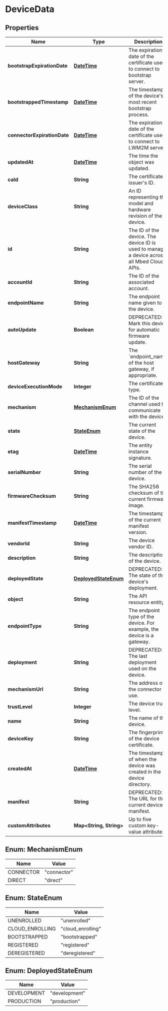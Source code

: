 
# DeviceData

## Properties
Name | Type | Description | Notes
------------ | ------------- | ------------- | -------------
**bootstrapExpirationDate** | [**DateTime**](DateTime.md) | The expiration date of the certificate used to connect to bootstrap server. |  [optional]
**bootstrappedTimestamp** | [**DateTime**](DateTime.md) | The timestamp of the device&#39;s most recent bootstrap process. |  [optional]
**connectorExpirationDate** | [**DateTime**](DateTime.md) | The expiration date of the certificate used to connect to LWM2M server. |  [optional]
**updatedAt** | [**DateTime**](DateTime.md) | The time the object was updated. |  [optional]
**caId** | **String** | The certificate issuer&#39;s ID. |  [optional]
**deviceClass** | **String** | An ID representing the model and hardware revision of the device. |  [optional]
**id** | **String** | The ID of the device. The device ID is used to manage a device across all Mbed Cloud APIs. |  [optional]
**accountId** | **String** | The ID of the associated account. |  [optional]
**endpointName** | **String** | The endpoint name given to the device. |  [optional]
**autoUpdate** | **Boolean** | DEPRECATED: Mark this device for automatic firmware update. |  [optional]
**hostGateway** | **String** | The &#x60;endpoint_name&#x60; of the host gateway, if appropriate. |  [optional]
**deviceExecutionMode** | **Integer** | The certificate type. |  [optional]
**mechanism** | [**MechanismEnum**](#MechanismEnum) | The ID of the channel used to communicate with the device. |  [optional]
**state** | [**StateEnum**](#StateEnum) | The current state of the device. |  [optional]
**etag** | [**DateTime**](DateTime.md) | The entity instance signature. |  [optional]
**serialNumber** | **String** | The serial number of the device. |  [optional]
**firmwareChecksum** | **String** | The SHA256 checksum of the current firmware image. |  [optional]
**manifestTimestamp** | [**DateTime**](DateTime.md) | The timestamp of the current manifest version. |  [optional]
**vendorId** | **String** | The device vendor ID. |  [optional]
**description** | **String** | The description of the device. |  [optional]
**deployedState** | [**DeployedStateEnum**](#DeployedStateEnum) | DEPRECATED: The state of the device&#39;s deployment. |  [optional]
**object** | **String** | The API resource entity. |  [optional]
**endpointType** | **String** | The endpoint type of the device. For example, the device is a gateway. |  [optional]
**deployment** | **String** | DEPRECATED: The last deployment used on the device. |  [optional]
**mechanismUrl** | **String** | The address of the connector to use. |  [optional]
**trustLevel** | **Integer** | The device trust level. |  [optional]
**name** | **String** | The name of the device. |  [optional]
**deviceKey** | **String** | The fingerprint of the device certificate. |  [optional]
**createdAt** | [**DateTime**](DateTime.md) | The timestamp of when the device was created in the device directory. |  [optional]
**manifest** | **String** | DEPRECATED: The URL for the current device manifest. |  [optional]
**customAttributes** | **Map&lt;String, String&gt;** | Up to five custom key-value attributes. |  [optional]


<a name="MechanismEnum"></a>
## Enum: MechanismEnum
Name | Value
---- | -----
CONNECTOR | &quot;connector&quot;
DIRECT | &quot;direct&quot;


<a name="StateEnum"></a>
## Enum: StateEnum
Name | Value
---- | -----
UNENROLLED | &quot;unenrolled&quot;
CLOUD_ENROLLING | &quot;cloud_enrolling&quot;
BOOTSTRAPPED | &quot;bootstrapped&quot;
REGISTERED | &quot;registered&quot;
DEREGISTERED | &quot;deregistered&quot;


<a name="DeployedStateEnum"></a>
## Enum: DeployedStateEnum
Name | Value
---- | -----
DEVELOPMENT | &quot;development&quot;
PRODUCTION | &quot;production&quot;



